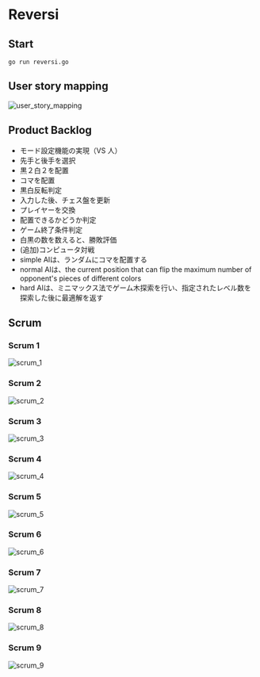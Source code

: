 # Reversi

## Start
```
go run reversi.go
```

## User story mapping
![user_story_mapping](./docs/user_story_mapping.png)

## Product Backlog
* モード設定機能の実現（VS 人）
* 先手と後手を選択
* 黒２白２を配置
* コマを配置
* 黒白反転判定
* 入力した後、チェス盤を更新
* プレイヤーを交換
* 配置できるかどうか判定
* ゲーム終了条件判定
* 白黒の数を数えると、勝敗評価
* (追加)コンピュータ対戦
* simple AIは、ランダムにコマを配置する
* normal AIは、the current position that can flip the maximum number of opponent's pieces of different colors
* hard AIは、ミニマックス法でゲーム木探索を行い、指定されたレベル数を探索した後に最適解を返す


## Scrum

### Scrum 1
![scrum_1](./docs/scrum_1.png)

### Scrum 2
![scrum_2](./docs/scrum_2.png)

### Scrum 3
![scrum_3](./docs/scrum_3.png)

### Scrum 4
![scrum_4](./docs/scrum_4.png)

### Scrum 5
![scrum_5](./docs/scrum_5.png)

### Scrum 6
![scrum_6](./docs/scrum_6.png)

### Scrum 7
![scrum_7](./docs/scrum_7.png)

### Scrum 8
![scrum_8](./docs/scrum_8.png)

### Scrum 9
![scrum_9](./docs/scrum_9.png)